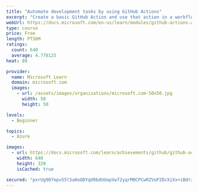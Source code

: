```yaml
---
title: "Automate development tasks by using GitHub Actions"
excerpt: "Create a basic GitHub Action and use that action in a workflow."
webUrl: https://docs.microsoft.com/en-us/learn/modules/github-actions-automate-tasks/
type: course
price: Free
length: PT36M
ratings:
  count: 640
  average: 4.778125
heat: 80

provider:
  name: Microsoft Learn
  domain: microsoft.com
  images:
    - url: /assets/images/organizations/microsoft.com-50x50.jpg
      width: 50
      height: 50

levels:
  - Beginner

topics:
  - Azure

images:
  - url: https://docs.microsoft.com/learn/achievements/github/github-actions-automate-tasks-social.png
    width: 640
    height: 320
    isCached: true

secured: "pxrUg907epv55l5a0oQDYqXRbdUUapVwf2yqrM0CPCwRZVoP2DcXiXx+iBdrzYGSI9rAJn6gbMhwkeDsqvUdqKUX/lqyvsal8vfbyuYvAyFzoDhcKQI46dcAiSLJ3/AMmTFe+uvgePWDSgrKjGIfJgbBd/wi/0aQxWRZe6gGKxf5nI7DPX0vDFc/z0NosWWsBkc69nKViAEShJX3sabKNcgU48CXQ9yFMWwpJI9WugU8eqicbHX2YxTX9xcNAzCTyhFyh8cQALCSPnZCkNKtuYXFmz4zG9gTRQ83fMmoGFd/EFbczXk63k+z5kIUSZ8Myr18E3p7VqEH7MdxP02JyjKd4tpg4ESIekKm6uYIq4l75lqaS6cLs530GWhFeKq55aA/2wSiVVvxg5TKiutjqqyQu6pLMFG/6ZQpqy6gLoo=;lrLXZOcy9pkeS013CwvVAw=="
---
```


